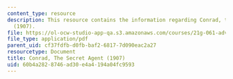 ```yaml
---
content_type: resource
description: This resource contains the information regarding Conrad, the secret agent
  (1907).
file: https://ol-ocw-studio-app-qa.s3.amazonaws.com/courses/21g-061-advanced-topics-plotting-terror-in-european-culture-spring-2004/60b4a2828746ad30e4a4194a04fc9593_MIT21G_061S04_conrad.pdf
file_type: application/pdf
parent_uid: cf37fdfb-d0fb-baf2-6817-7d090eac2a27
resourcetype: Document
title: Conrad, The Secret Agent (1907)
uid: 60b4a282-8746-ad30-e4a4-194a04fc9593
---
```

